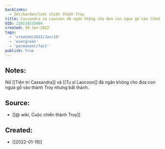 ```yaml
---
backlinks:
  - Zet/Garden/Cuộc chiến thành Troy
title: Cassandra và Laocoon đã ngăn không cho đưa con ngựa gỗ vào thành Troy
UID: 220119233404
created: 19-Jan-2022
tags:
  - 'created/2022/Jan/19'
  - 'evergreen'
  - 'permanent/fact'
publish: True
---
```

## Notes:
Nữ  [[Tiên tri Cassandra]] và [[Tu sĩ Laocoon]] đã ngăn không cho đưa con ngựa gỗ vào thành Troy nhưng bất thành.

## Source:
- [[@ wiki, Cuộc chiến thành Troy]]



## Created:
- [[2022-01-19]]
